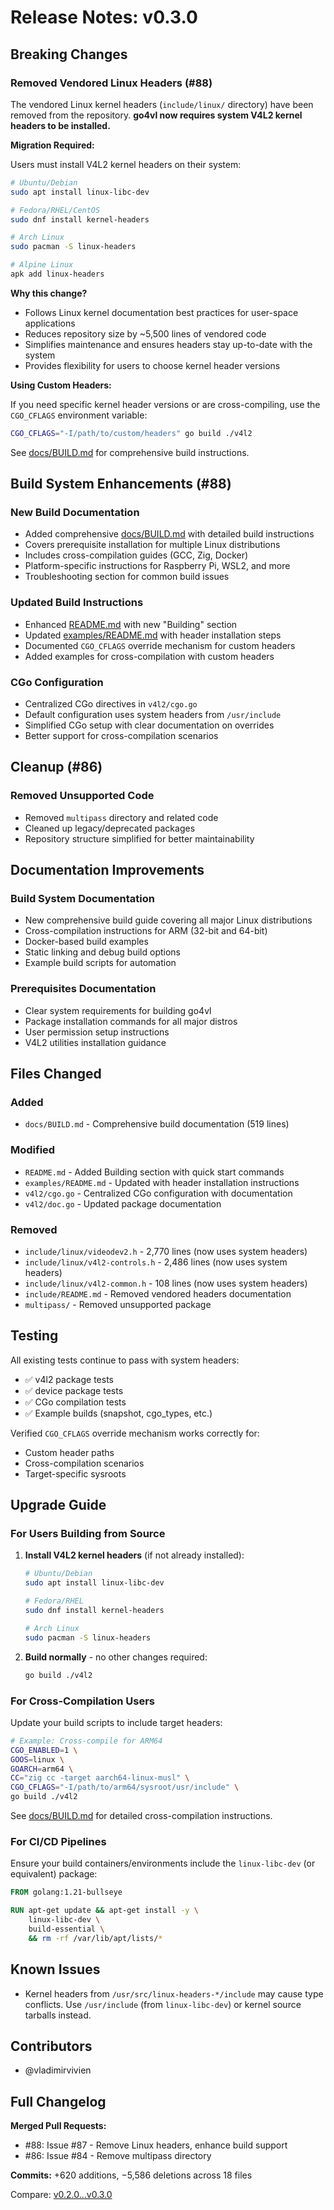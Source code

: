 # Release Notes: v0.3.0

## Breaking Changes

### Removed Vendored Linux Headers (#88)

The vendored Linux kernel headers (`include/linux/` directory) have been removed from the repository. **go4vl now requires system V4L2 kernel headers to be installed.**

**Migration Required:**

Users must install V4L2 kernel headers on their system:

```bash
# Ubuntu/Debian
sudo apt install linux-libc-dev

# Fedora/RHEL/CentOS
sudo dnf install kernel-headers

# Arch Linux
sudo pacman -S linux-headers

# Alpine Linux
apk add linux-headers
```

**Why this change?**

- Follows Linux kernel documentation best practices for user-space applications
- Reduces repository size by ~5,500 lines of vendored code
- Simplifies maintenance and ensures headers stay up-to-date with the system
- Provides flexibility for users to choose kernel header versions

**Using Custom Headers:**

If you need specific kernel header versions or are cross-compiling, use the `CGO_CFLAGS` environment variable:

```bash
CGO_CFLAGS="-I/path/to/custom/headers" go build ./v4l2
```

See [docs/BUILD.md](./docs/BUILD.md) for comprehensive build instructions.

## Build System Enhancements (#88)

### New Build Documentation

- Added comprehensive [docs/BUILD.md](./docs/BUILD.md) with detailed build instructions
- Covers prerequisite installation for multiple Linux distributions
- Includes cross-compilation guides (GCC, Zig, Docker)
- Platform-specific instructions for Raspberry Pi, WSL2, and more
- Troubleshooting section for common build issues

### Updated Build Instructions

- Enhanced [README.md](./README.md) with new "Building" section
- Updated [examples/README.md](./examples/README.md) with header installation steps
- Documented `CGO_CFLAGS` override mechanism for custom headers
- Added examples for cross-compilation with custom headers

### CGo Configuration

- Centralized CGo directives in `v4l2/cgo.go`
- Default configuration uses system headers from `/usr/include`
- Simplified CGo setup with clear documentation on overrides
- Better support for cross-compilation scenarios

## Cleanup (#86)

### Removed Unsupported Code

- Removed `multipass` directory and related code
- Cleaned up legacy/deprecated packages
- Repository structure simplified for better maintainability

## Documentation Improvements

### Build System Documentation

- New comprehensive build guide covering all major Linux distributions
- Cross-compilation instructions for ARM (32-bit and 64-bit)
- Docker-based build examples
- Static linking and debug build options
- Example build scripts for automation

### Prerequisites Documentation

- Clear system requirements for building go4vl
- Package installation commands for all major distros
- User permission setup instructions
- V4L2 utilities installation guidance

## Files Changed

### Added
- `docs/BUILD.md` - Comprehensive build documentation (519 lines)

### Modified
- `README.md` - Added Building section with quick start commands
- `examples/README.md` - Updated with header installation instructions
- `v4l2/cgo.go` - Centralized CGo configuration with documentation
- `v4l2/doc.go` - Updated package documentation

### Removed
- `include/linux/videodev2.h` - 2,770 lines (now uses system headers)
- `include/linux/v4l2-controls.h` - 2,486 lines (now uses system headers)
- `include/linux/v4l2-common.h` - 108 lines (now uses system headers)
- `include/README.md` - Removed vendored headers documentation
- `multipass/` - Removed unsupported package

## Testing

All existing tests continue to pass with system headers:
- ✅ v4l2 package tests
- ✅ device package tests
- ✅ CGo compilation tests
- ✅ Example builds (snapshot, cgo_types, etc.)

Verified `CGO_CFLAGS` override mechanism works correctly for:
- Custom header paths
- Cross-compilation scenarios
- Target-specific sysroots

## Upgrade Guide

### For Users Building from Source

1. **Install V4L2 kernel headers** (if not already installed):
   ```bash
   # Ubuntu/Debian
   sudo apt install linux-libc-dev

   # Fedora/RHEL
   sudo dnf install kernel-headers

   # Arch Linux
   sudo pacman -S linux-headers
   ```

2. **Build normally** - no other changes required:
   ```bash
   go build ./v4l2
   ```

### For Cross-Compilation Users

Update your build scripts to include target headers:

```bash
# Example: Cross-compile for ARM64
CGO_ENABLED=1 \
GOOS=linux \
GOARCH=arm64 \
CC="zig cc -target aarch64-linux-musl" \
CGO_CFLAGS="-I/path/to/arm64/sysroot/usr/include" \
go build ./v4l2
```

See [docs/BUILD.md](./docs/BUILD.md) for detailed cross-compilation instructions.

### For CI/CD Pipelines

Ensure your build containers/environments include the `linux-libc-dev` (or equivalent) package:

```dockerfile
FROM golang:1.21-bullseye

RUN apt-get update && apt-get install -y \
    linux-libc-dev \
    build-essential \
    && rm -rf /var/lib/apt/lists/*
```

## Known Issues

- Kernel headers from `/usr/src/linux-headers-*/include` may cause type conflicts. Use `/usr/include` (from `linux-libc-dev`) or kernel source tarballs instead.

## Contributors

- @vladimirvivien

## Full Changelog

**Merged Pull Requests:**
- #88: Issue #87 - Remove Linux headers, enhance build support
- #86: Issue #84 - Remove multipass directory

**Commits:** +620 additions, −5,586 deletions across 18 files

Compare: [v0.2.0...v0.3.0](https://github.com/vladimirvivien/go4vl/compare/v0.2.0...v0.3.0)
